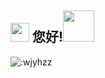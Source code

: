 <h2><img src="https://github.com/wjyhzz/wjyhzz/blob/main/assets/blob-sunglasses.gif" width="30"/> 您好!<img src="https://media.giphy.com/media/mGcNjsfWAjY5AEZNw6/giphy.gif" width="50"></h2>

![:wjyhzz](https://count.getloli.com/get/@:wjyhzz?theme=rule34)
